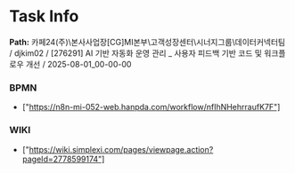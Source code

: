 # Task Info

**Path:** 카페24(주)\본사사업장\[CG]MI본부\고객성장센터\시너지그룹\데이터커넥터팀 / djkim02 / [276291] AI 기반 자동화 운영 관리 _ 사용자 피드백 기반 코드 및 워크플로우 개선 / 2025-08-01_00-00-00

### BPMN
- ["https://n8n-mi-052-web.hanpda.com/workflow/nfIhNHehrraufK7F"]

### WIKI
- ["https://wiki.simplexi.com/pages/viewpage.action?pageId=2778599174"]

